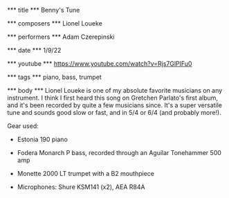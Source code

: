 *** title ***
Benny's Tune

*** composers ***
Lionel Loueke

*** performers ***
Adam Czerepinski

*** date ***
1/9/22

*** youtube ***
https://www.youtube.com/watch?v=Rjs7GlPIFu0

*** tags ***
piano, bass, trumpet

*** body ***
Lionel Loueke is one of my absolute favorite musicians on any instrument. I think I first heard this song on Gretchen Parlato's first album, and it's been recorded by quite a few musicians since. It's a super versatile tune and sounds good slow or fast, and in 5/4 or 6/4 (and probably more!).

Gear used:

- Estonia 190 piano

- Fodera Monarch P bass, recorded through an Aguilar Tonehammer 500 amp

- Monette 2000 LT trumpet with a B2 mouthpiece

- Microphones: Shure KSM141 (x2), AEA R84A
